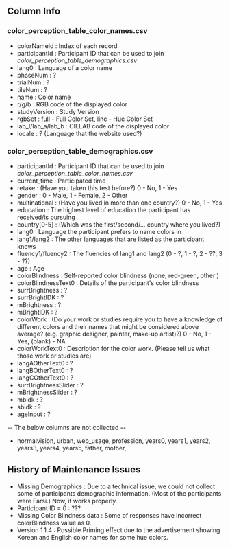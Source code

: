 ## Column Info
### color_perception_table_color_names.csv
- colorNameId : Index of each record
- participantId : Participant ID that can be used to join _color_perception_table_demographics.csv_
- lang0 : Language of a color name
- phaseNum : ?
- trialNum : ?
- tileNum : ?
- name : Color name
- r/g/b : RGB code of the displayed color
- studyVersion : Study Version
- rgbSet : full - Full Color Set, line - Hue Color Set
- lab_l/lab_a/lab_b : CIELAB code of the displayed color
- locale : ? (Language that the website used?)


### color_perception_table_demographics.csv
- participantId : Participant ID that can be used to join _color_perception_table_color_names.csv_
- current_time : Participated time
- retake : (Have you taken this test before?) 0 - No, 1 - Yes
- gender : 0 - Male, 1 - Female, 2 - Other
- multinational : (Have you lived in more than one country?) 0 - No, 1 - Yes
- education : The highest level of education the participant has received/is pursuing
- country[0-5] : (Which was the first/second/... country where you lived?)
- lang0 : Language the participant prefers to name colors in
- lang1/lang2 : The other languages that are listed as the participant knows
- fluency1/fluency2 : The fluencies of lang1 and lang2 (0 - ?, 1 - ?, 2 - ??, 3 - ??)
- age : Age
- colorBlindness : Self-reported color blindness (none, red-green, other )
- colorBlindnessText0 : Details of the participant's color blindness
- surrBrightness : ?
- surrBrightIDK : ?
- mBrightness : ?
- mBrightIDK : ?
- colorWork : (Do your work or studies require you to have a knowledge of different colors and their names that might be considered above average? (e.g. graphic designer, painter, make-up artist)?) 0 - No, 1 - Yes, (blank) - NA
- colorWorkText0 : Description for the color work. (Please tell us what those work or studies are)
- langAOtherText0 : ?
- langBOtherText0 : ?
- langCOtherText0 : ?
- surrBrightnessSlider : ?
- mBrightnessSlider : ?
- mbidk : ?
- sbidk : ?
- ageInput : ?


-- The below columns are not collected --
- normalvision, urban, web_usage, profession, years0, years1, years2, years3, years4, years5, father, mother,

## History of Maintenance Issues

- Missing Demographics : Due to a technical issue, we could not collect some of participants demographic information. (Most of the participants were Farsi.) Now, it works properly.
- Participant ID = 0 : ???
- Missing Color Blindness data : Some of responses have incorrect colorBlindness value as 0.
- Version 1.1.4 : Possible Priming effect due to the advertisement showing Korean and English color names for some hue colors.


